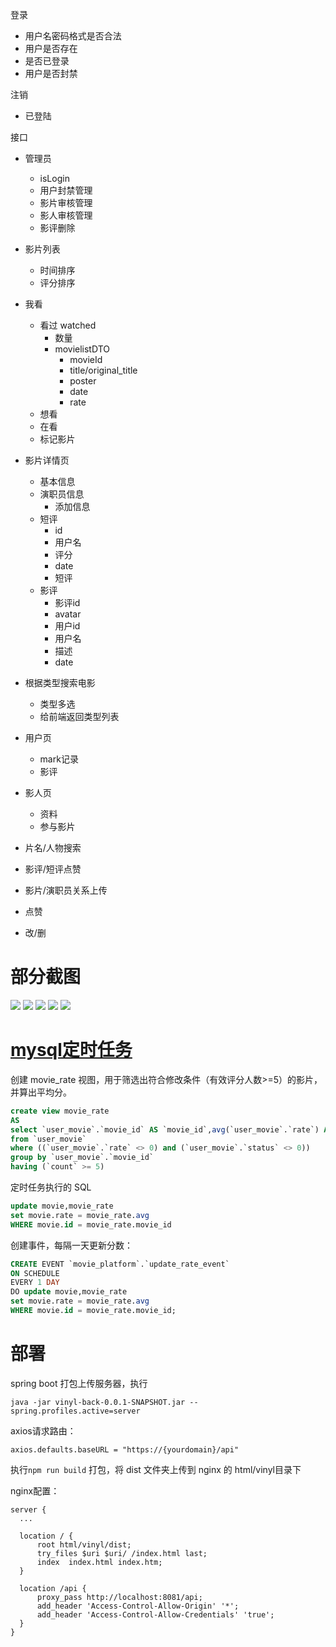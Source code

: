 登录
- 用户名密码格式是否合法
- 用户是否存在
- 是否已登录
- 用户是否封禁

注销
- 已登陆

接口

- 管理员
  - isLogin
  - 用户封禁管理
  - 影片审核管理
  - 影人审核管理
  - 影评删除

- 影片列表
  - 时间排序
  - 评分排序

- 我看
  - 看过 watched
    - 数量
    - movielistDTO
      - movieId
      - title/original_title
      - poster
      - date
      - rate
  - 想看
  - 在看
  - 标记影片

- 影片详情页
  - 基本信息
  - 演职员信息
    - 添加信息
  - 短评
    - id
    - 用户名
    - 评分
    - date
    - 短评
  - 影评
    - 影评id
    - avatar
    - 用户id
    - 用户名
    - 描述
    - date

- 根据类型搜索电影
  - 类型多选
  - 给前端返回类型列表
  
- 用户页
  - mark记录
  - 影评
- 影人页
  - 资料
  - 参与影片

- 片名/人物搜索

- 影评/短评点赞

- 影片/演职员关系上传
- 点赞
- 改/删

# 部分截图

![](./shots/Snipaste_2022-05-04_13-23-52.jpg)
![](./shots/Snipaste_2022-05-04_13-24-02.jpg)
![](./shots/Snipaste_2022-05-04_13-24-19.jpg)
![](./shots/Snipaste_2022-05-04_13-24-32.jpg)
![](./shots/Snipaste_2022-05-04_13-24-53.jpg)

# [mysql定时任务](https://cloud.tencent.com/developer/article/1888329)

创建 movie_rate 视图，用于筛选出符合修改条件（有效评分人数>=5）的影片，并算出平均分。

```sql
create view movie_rate
AS
select `user_movie`.`movie_id` AS `movie_id`,avg(`user_movie`.`rate`) AS `avg`,count(`user_movie`.`rate`) AS `count` 
from `user_movie` 
where ((`user_movie`.`rate` <> 0) and (`user_movie`.`status` <> 0)) 
group by `user_movie`.`movie_id` 
having (`count` >= 5)
```

定时任务执行的 SQL	

```sql
update movie,movie_rate 
set movie.rate = movie_rate.avg 
WHERE movie.id = movie_rate.movie_id
```

创建事件，每隔一天更新分数：

```sql
CREATE EVENT `movie_platform`.`update_rate_event`
ON SCHEDULE
EVERY 1 DAY
DO update movie,movie_rate 
set movie.rate = movie_rate.avg 
WHERE movie.id = movie_rate.movie_id;
```

# 部署

spring boot 打包上传服务器，执行

```
java -jar vinyl-back-0.0.1-SNAPSHOT.jar --spring.profiles.active=server
```

axios请求路由：

```
axios.defaults.baseURL = "https://{yourdomain}/api"
```

执行`npm run build` 打包，将 dist 文件夹上传到 nginx 的 html/vinyl目录下

nginx配置：

```
server {
  ...

  location / {
      root html/vinyl/dist;
      try_files $uri $uri/ /index.html last;
      index  index.html index.htm;
  }

  location /api {
      proxy_pass http://localhost:8081/api;
      add_header 'Access-Control-Allow-Origin' '*'; 
      add_header 'Access-Control-Allow-Credentials' 'true'; 
  }
}
```

